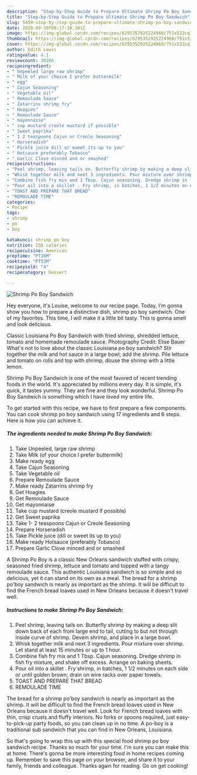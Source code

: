 ```yaml
---
description: "Step-by-Step Guide to Prepare Ultimate Shrimp Po Boy Sandwich"
title: "Step-by-Step Guide to Prepare Ultimate Shrimp Po Boy Sandwich"
slug: 5459-step-by-step-guide-to-prepare-ultimate-shrimp-po-boy-sandwich
date: 2020-09-30T08:17:10.301Z
image: https://img-global.cpcdn.com/recipes/6295352925224960/751x532cq70/shrimp-po-boy-sandwich-recipe-main-photo.jpg
thumbnail: https://img-global.cpcdn.com/recipes/6295352925224960/751x532cq70/shrimp-po-boy-sandwich-recipe-main-photo.jpg
cover: https://img-global.cpcdn.com/recipes/6295352925224960/751x532cq70/shrimp-po-boy-sandwich-recipe-main-photo.jpg
author: Edith Lewis
ratingvalue: 4.1
reviewcount: 30266
recipeingredient:
- " Unpeeled large raw shrimp"
- " Milk of your choice I prefer buttermilk"
- " egg"
- " Cajun Seasoning"
- " Vegetable oil"
- " Remoulade Sauce"
- " Zatarrins shrimp fry"
- " Hoagies"
- " Remoulade Sauce"
- " mayonnaise"
- " cup mustard creole mustard if possible"
- " Sweet paprika"
- " 1 2 teaspoons Cajun or Creole Seasoning"
- " Horseradish"
- " Pickle juice dill or sweet its up to you"
- " Hotsauce preferably Tobasco"
- " Garlic Clove minced and or smashed"
recipeinstructions:
- "Peel shrimp, leaving tails on. Butterfly shrimp by making a deep slit down back of each from large end to tail, cutting to but not through inside curve of shrimp. Devein shrimp, and place in a large bowl."
- "Whisk together milk and next 3 ingredients. Pour mixture over shrimp. Let stand at least 15 minutes or up to 1 hour."
- "Combine fish fry mix and 1 Tbsp. Cajun seasoning. Dredge shrimp in fish fry mixture, and shake off excess. Arrange on baking sheets."
- "Pour oil into a skillet . Fry shrimp, in batches, 1 1/2 minutes on each side or until golden brown; drain on wire racks over paper towels."
- "TOAST AND PREPARE THAT BREAD"
- "REMOULADE TIME"
categories:
- Recipe
tags:
- shrimp
- po
- boy

katakunci: shrimp po boy 
nutrition: 258 calories
recipecuisine: American
preptime: "PT16M"
cooktime: "PT53M"
recipeyield: "4"
recipecategory: Dessert

---
```



![Shrimp Po Boy Sandwich](https://img-global.cpcdn.com/recipes/6295352925224960/751x532cq70/shrimp-po-boy-sandwich-recipe-main-photo.jpg)

Hey everyone, it's Louise, welcome to our recipe page. Today, I'm gonna show you how to prepare a distinctive dish, shrimp po boy sandwich. One of my favorites. This time, I will make it a little bit tasty. This is gonna smell and look delicious.

Classic Louisiana Po Boy Sandwich with fried shrimp, shredded lettuce, tomato and homemade remoulade sauce. Photography Credit: Elise Bauer What&#39;s not to love about the classic Louisiana po boy sandwich? Stir together the milk and hot sauce in a large bowl; add the shrimp. Pile lettuce and tomato on rolls and top with shrimp, douse the shrimp with a little lemon.

Shrimp Po Boy Sandwich is one of the most favored of recent trending foods in the world. It's appreciated by millions every day. It is simple, it's quick, it tastes yummy. They are fine and they look wonderful. Shrimp Po Boy Sandwich is something which I have loved my entire life.


To get started with this recipe, we have to first prepare a few components. You can cook shrimp po boy sandwich using 17 ingredients and 6 steps. Here is how you can achieve it.

<!--inarticleads1-->

##### The ingredients needed to make Shrimp Po Boy Sandwich:

1. Take  Unpeeled, large raw shrimp
1. Take  Milk (of your choice I prefer buttermilk)
1. Make ready  egg
1. Take  Cajun Seasoning
1. Take  Vegetable oil
1. Prepare  Remoulade Sauce
1. Make ready  Zatarrins shrimp fry
1. Get  Hoagies
1. Get  Remoulade Sauce
1. Get  mayonnaise
1. Take  cup mustard (creole mustard if possible)
1. Get  Sweet paprika
1. Take  1- 2 teaspoons Cajun or Creole Seasoning
1. Prepare  Horseradish
1. Take  Pickle juice (dill or sweet its up to you)
1. Make ready  Hotsauce (preferably Tobasco)
1. Prepare  Garlic Clove minced and or smashed


A Shrimp Po Boy is a classic New Orleans sandwich stuffed with crispy, seasoned fried shrimp, lettuce and tomato and topped with a tangy remoulade sauce. This authentic Louisiana sandwich is so simple and so delicious, yet it can stand on its own as a meal. The bread for a shrimp po&#39;boy sandwich is nearly as important as the shrimp. It will be difficult to find the French bread loaves used in New Orleans because it doesn&#39;t travel well. 

<!--inarticleads2-->

##### Instructions to make Shrimp Po Boy Sandwich:

1. Peel shrimp, leaving tails on. Butterfly shrimp by making a deep slit down back of each from large end to tail, cutting to but not through inside curve of shrimp. Devein shrimp, and place in a large bowl.
1. Whisk together milk and next 3 ingredients. Pour mixture over shrimp. Let stand at least 15 minutes or up to 1 hour.
1. Combine fish fry mix and 1 Tbsp. Cajun seasoning. Dredge shrimp in fish fry mixture, and shake off excess. Arrange on baking sheets.
1. Pour oil into a skillet . Fry shrimp, in batches, 1 1/2 minutes on each side or until golden brown; drain on wire racks over paper towels.
1. TOAST AND PREPARE THAT BREAD
1. REMOULADE TIME


The bread for a shrimp po&#39;boy sandwich is nearly as important as the shrimp. It will be difficult to find the French bread loaves used in New Orleans because it doesn&#39;t travel well. Look for French bread loaves with thin, crisp crusts and fluffy interiors. No forks or spoons required, just easy-to-pick-up party foods, so you can clean up in no time. A po-boy is a traditional sub sandwich that you can find in New Orleans, Louisiana. 

So that's going to wrap this up with this special food shrimp po boy sandwich recipe. Thanks so much for your time. I'm sure you can make this at home. There's gonna be more interesting food in home recipes coming up. Remember to save this page on your browser, and share it to your family, friends and colleague. Thanks again for reading. Go on get cooking!
